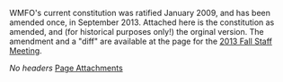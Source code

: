 WMFO's current constitution was ratified January 2009, and has been amended once, in September 2013. Attached here is the constitution as amended, and (for historical purposes only!) the orginal version. The amendment and a "diff" are available at the page for the [2013 Fall Staff Meeting](https://wiki.wmfo.org/Staff_Info/Staff_Meetings/Meeting_Archive/2013-Fall_Meeting "2013-Fall Meeting").

*No headers*
[Page Attachments](https://wiki-files.wmfo.org/About_WMFO/Constitution)
